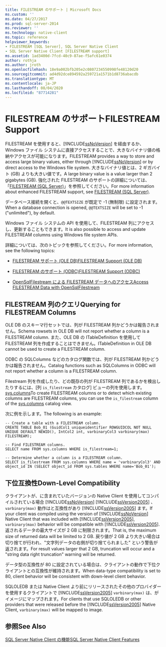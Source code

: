 ```yaml
---
title: FILESTREAM のサポート | Microsoft Docs
ms.custom: ''
ms.date: 04/27/2017
ms.prod: sql-server-2014
ms.reviewer: ''
ms.technology: native-client
ms.topic: reference
helpviewer_keywords:
- FILESTREAM [SQL Server], SQL Server Native Client
- SQL Server Native Client [FILESTREAM support]
ms.assetid: 1ad3400d-7fcd-40c9-87ae-f5afc61e0374
author: rothja
ms.author: jroth
ms.openlocfilehash: 18e9a002bfb205e2c0807234550998fe48120d20
ms.sourcegitcommit: ad4d92dce894592a259721a1571b1d8736abacdb
ms.translationtype: MT
ms.contentlocale: ja-JP
ms.lasthandoff: 08/04/2020
ms.locfileid: "87714281"
---
```

# <a name="filestream-support"></a><span data-ttu-id="aa381-102">FILESTREAM のサポート</span><span class="sxs-lookup"><span data-stu-id="aa381-102">FILESTREAM Support</span></span>
  <span data-ttu-id="aa381-103">FILESTREAM を使用すると、[!INCLUDE[ssNoVersion](../../../includes/ssnoversion-md.md)] を経由するか、Windows ファイル システムに直接アクセスすることで、大きなバイナリ値の格納やアクセスが可能になります。</span><span class="sxs-lookup"><span data-stu-id="aa381-103">FILESTREAM provides a way to store and access large binary values, either through [!INCLUDE[ssNoVersion](../../../includes/ssnoversion-md.md)] or by direct access to the Windows file system.</span></span> <span data-ttu-id="aa381-104">大きなバイナリ値とは、2 ギガバイト (GB) よりも大きい値です。</span><span class="sxs-lookup"><span data-stu-id="aa381-104">A large binary value is a value larger than 2 gigabytes (GB).</span></span> <span data-ttu-id="aa381-105">強化された FILESTREAM のサポートの詳細については、「[FILESTREAM &#40;SQL Server&#41;](../../blob/filestream-sql-server.md)」を参照してください。</span><span class="sxs-lookup"><span data-stu-id="aa381-105">For more information about enhanced FILESTREAM support, see [FILESTREAM &#40;SQL Server&#41;](../../blob/filestream-sql-server.md).</span></span>  
  
 <span data-ttu-id="aa381-106">データベース接続を開くと、`@@TEXTSIZE` が既定で -1 (無制限) に設定されます。</span><span class="sxs-lookup"><span data-stu-id="aa381-106">When a database connection is opened, `@@TEXTSIZE` will be set to -1 ("unlimited"), by default.</span></span>  
  
 <span data-ttu-id="aa381-107">Windows ファイル システムの API を使用して、FILESTREAM 列にアクセスし、更新することもできます。</span><span class="sxs-lookup"><span data-stu-id="aa381-107">It is also possible to access and update FILESTREAM columns using Windows file system APIs.</span></span>  
  
 <span data-ttu-id="aa381-108">詳細については、次のトピックを参照してください。</span><span class="sxs-lookup"><span data-stu-id="aa381-108">For more information, see the following topics:</span></span>  
  
-   [<span data-ttu-id="aa381-109">FILESTREAM サポート &#40;OLE DB&#41;</span><span class="sxs-lookup"><span data-stu-id="aa381-109">FILESTREAM Support &#40;OLE DB&#41;</span></span>](../ole-db/filestream-support-ole-db.md)  
  
-   [<span data-ttu-id="aa381-110">FILESTREAM のサポート &#40;ODBC&#41;</span><span class="sxs-lookup"><span data-stu-id="aa381-110">FILESTREAM Support &#40;ODBC&#41;</span></span>](../odbc/filestream-support-odbc.md)  
  
-   [<span data-ttu-id="aa381-111">OpenSqlFilestream による FILESTREAM データへのアクセス</span><span class="sxs-lookup"><span data-stu-id="aa381-111">Access FILESTREAM Data with OpenSqlFilestream</span></span>](../../blob/access-filestream-data-with-opensqlfilestream.md)  
  
## <a name="querying-for-filestream-columns"></a><span data-ttu-id="aa381-112">FILESTREAM 列のクエリ</span><span class="sxs-lookup"><span data-stu-id="aa381-112">Querying for FILESTREAM Columns</span></span>  
 <span data-ttu-id="aa381-113">OLE DB のスキーマ行セットでは、列が FILESTREAM 列かどうかは報告されません。</span><span class="sxs-lookup"><span data-stu-id="aa381-113">Schema rowsets in OLE DB will not report whether a column is a FILESTREAM column.</span></span> <span data-ttu-id="aa381-114">また、OLE DB の ITableDefinition を使用して FILESTREAM 列を作成することはできません。</span><span class="sxs-lookup"><span data-stu-id="aa381-114">ITableDefinition in OLE DB cannot be used to create a FILESTREAM column.</span></span>  
  
 <span data-ttu-id="aa381-115">ODBC の SQLColumns などのカタログ関数では、列が FILESTREAM 列かどうかは報告されません。</span><span class="sxs-lookup"><span data-stu-id="aa381-115">Catalog functions such as SQLColumns in ODBC will not report whether a column is a FILESTREAM column.</span></span>  
  
 <span data-ttu-id="aa381-116">Filestream 列を作成したり、どの既存の列が FILESTREAM 列であるかを検出したりするには、[列 `is_filestream` カタログ] ビューの列を使用します。 [sys.columns](/sql/relational-databases/system-catalog-views/sys-columns-transact-sql)</span><span class="sxs-lookup"><span data-stu-id="aa381-116">To create FILESTREAM columns or to detect which existing columns are FILESTREAM columns, you can use the `is_filestream` column of the [sys.columns](/sql/relational-databases/system-catalog-views/sys-columns-transact-sql) catalog view.</span></span>  
  
 <span data-ttu-id="aa381-117">次に例を示します。</span><span class="sxs-lookup"><span data-stu-id="aa381-117">The following is an example:</span></span>  
  
```  
-- Create a table with a FILESTREAM column.  
CREATE TABLE Bob_01 (GuidCol1 uniqueidentifier ROWGUIDCOL NOT NULL UNIQUE DEFAULT NEWID(), IntCol2 int, varbinaryCol3 varbinary(max) FILESTREAM);  
  
-- Find FILESTREAM columns.  
SELECT name FROM sys.columns WHERE is_filestream=1;  
  
-- Determine whether a column is a FILESTREAM column.  
SELECT is_filestream FROM sys.columns WHERE name = 'varbinaryCol3' AND object_id IN (SELECT object_id FROM sys.tables WHERE name='Bob_01');  
```  
  
## <a name="down-level-compatibility"></a><span data-ttu-id="aa381-118">下位互換性</span><span class="sxs-lookup"><span data-stu-id="aa381-118">Down-Level Compatibility</span></span>  
 <span data-ttu-id="aa381-119">クライアントが、に含まれていたバージョンの Native Client を使用してコンパイルされている場合 [!INCLUDE[ssNoVersion](../../../includes/ssnoversion-md.md)] [!INCLUDE[ssVersion2005](../../../includes/sscurrent-md.md)] 、 `varbinary(max)` 動作はと互換性があり [!INCLUDE[ssVersion2005](../../../includes/ssversion2005-md.md)] ます。</span><span class="sxs-lookup"><span data-stu-id="aa381-119">If your client was compiled using the version of [!INCLUDE[ssNoVersion](../../../includes/ssnoversion-md.md)] Native Client that was included with [!INCLUDE[ssVersion2005](../../../includes/sscurrent-md.md)], `varbinary(max)` behavior will be compatible with [!INCLUDE[ssVersion2005](../../../includes/ssversion2005-md.md)].</span></span> <span data-ttu-id="aa381-120">返されるデータの最大サイズが 2 GB に制限されます。</span><span class="sxs-lookup"><span data-stu-id="aa381-120">That is, the maximum size of returned data will be limited to 2 GB.</span></span> <span data-ttu-id="aa381-121">戻り値が 2 GB より大きい場合は切り捨てが行われ、"文字列データの右側が切り捨てられました" という警告が返されます。</span><span class="sxs-lookup"><span data-stu-id="aa381-121">For result values larger that 2 GB, truncation will occur and a "string data right truncation" warning will be returned.</span></span>  
  
 <span data-ttu-id="aa381-122">データ型の互換性が 80 に設定されている場合は、クライアントの動作で下位クライアントとの互換性が維持されます。</span><span class="sxs-lookup"><span data-stu-id="aa381-122">When data-type compatibility is set to 80, client behavior will be consistent with down-level client behavior.</span></span>  
  
 <span data-ttu-id="aa381-123">SQLOLEDB または Native Client より前にリリースされたその他のプロバイダーを使用するクライアントで [!INCLUDE[ssVersion2005](../../../includes/ssnoversion-md.md)] `varbinary(max)` は、がイメージにマップされます。</span><span class="sxs-lookup"><span data-stu-id="aa381-123">For clients that use SQLOLEDB or other providers that were released before the [!INCLUDE[ssVersion2005](../../../includes/ssnoversion-md.md)] Native Client, `varbinary(max)` will be mapped to image.</span></span>  
  
## <a name="see-also"></a><span data-ttu-id="aa381-124">参照</span><span class="sxs-lookup"><span data-stu-id="aa381-124">See Also</span></span>  
 [<span data-ttu-id="aa381-125">SQL Server Native Client の機能</span><span class="sxs-lookup"><span data-stu-id="aa381-125">SQL Server Native Client Features</span></span>](sql-server-native-client-features.md)  
  
  
